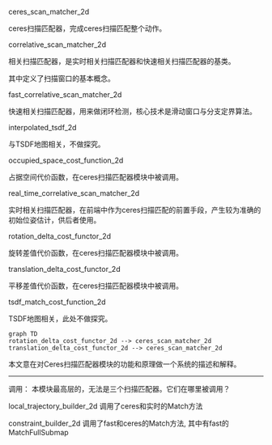 ceres_scan_matcher_2d

ceres扫描匹配器，完成ceres扫描匹配整个动作。

correlative_scan_matcher_2d

相关扫描匹配器，是实时相关扫描匹配器和快速相关扫描匹配器的基类。

其中定义了扫描窗口的基本概念。

fast_correlative_scan_matcher_2d

快速相关扫描匹配器，用来做闭环检测，核心技术是滑动窗口与分支定界算法。

interpolated_tsdf_2d

与TSDF地图相关，不做探究。

occupied_space_cost_function_2d

占据空间代价函数，在ceres扫描匹配器模块中被调用。

real_time_correlative_scan_matcher_2d

实时相关扫描匹配器，在前端中作为ceres扫描匹配的前置手段，产生较为准确的初始位姿估计，供后者使用。

rotation_delta_cost_functor_2d

旋转差值代价函数，在ceres扫描匹配器模块中被调用。

translation_delta_cost_functor_2d

平移差值代价函数，在ceres扫描匹配器模块中被调用。

tsdf_match_cost_function_2d

TSDF地图相关，此处不做探究。



```mermaid
graph TD
rotation_delta_cost_functor_2d --> ceres_scan_matcher_2d
translation_delta_cost_functor_2d --> ceres_scan_matcher_2d
```





本文意在对Ceres扫描匹配器模块的功能和原理做一个系统的描述和解释。


-----------
调用：
本模块最高层的，无法是三个扫描匹配器。它们在哪里被调用？

local_trajectory_builder_2d 调用了ceres和实时的Match方法

constraint_builder_2d 调用了fast和ceres的Match方法, 其中有fast的MatchFullSubmap